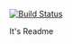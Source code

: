 [![Build Status](https://img.shields.io/endpoint.svg?url=https%3A%2F%2Factions-badge.atrox.dev%2FPushinAP%2FTaskManager%2Fbadge%3Fref%3Ddevelop&style=flat)](https://actions-badge.atrox.dev/PushinAP/TaskManager/goto?ref=develop)

It's Readme
